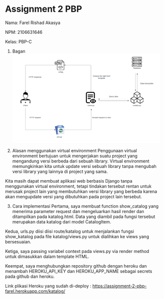 
# Assignment 2 PBP
Nama: Farel Rishad Akasya

NPM: 2106631646

Kelas: PBP-C

1. Bagan
  ![](https://raw.githubusercontent.com/farelakasya/assignment2clone/main/assets/bagan.png)

2. Alasan menggunakan virtual environment
Penggunaan virtual environment bertujuan untuk mengerjakan suatu project yang mengandung versi berbeda dari sebuah library. Virtual environment memungkinkan kita untuk update versi sebuah library tanpa mengubah versi library yang lainnya di project yang sama. 

Kita masih dapat membuat aplikasi web berbasis Django tanpa menggunakan virtual environment, tetapi tindakan tersebut rentan untuk merusak project lain yang membutuhkan versi library yang berbeda karena akan mengupdate versi yang dibutuhkan pada project lain tersebut.

3. Cara implementasi
Pertama, saya membuat function show_catalog yang menerima parameter request dan mengeluarkan hasil render dan ditampilkan pada katalog.html. Data yang diambil pada fungsi tersebut merupakan data katalog dari model CatalogItem.

Kedua, urls.py diisi diisi route/katalog untuk menjalankan fungsi show_katalog pada file katalog/views.py untuk dialihkan ke views yang bersesuaian.

Ketiga, saya passing variabel context pada views.py via render method untuk dimasukkan dalam template HTML.

Keempat, saya menghubungkan repository github dengan heroku  dan menambah HEROKU_API_KEY dan HEROKU_APP_NAME sebagai secrets pada github dan heroku.

Link plikasi Heroku yang sudah di-deploy : https://assignment-2-pbp-farel.herokuapp.com/katalog/
